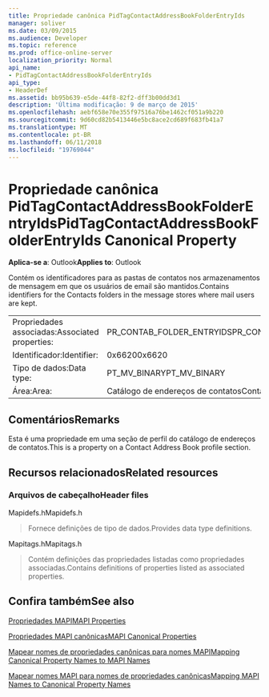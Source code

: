 ```yaml
---
title: Propriedade canônica PidTagContactAddressBookFolderEntryIds
manager: soliver
ms.date: 03/09/2015
ms.audience: Developer
ms.topic: reference
ms.prod: office-online-server
localization_priority: Normal
api_name:
- PidTagContactAddressBookFolderEntryIds
api_type:
- HeaderDef
ms.assetid: bb95b639-e5de-44f8-82f2-dff3b00dd3d1
description: 'Última modificação: 9 de março de 2015'
ms.openlocfilehash: aebf658e70e355f97516a76be1462cf051a9b220
ms.sourcegitcommit: 9d60cd82b5413446e5bc8ace2cd689f683fb41a7
ms.translationtype: MT
ms.contentlocale: pt-BR
ms.lasthandoff: 06/11/2018
ms.locfileid: "19769044"
---
```

# <a name="pidtagcontactaddressbookfolderentryids-canonical-property"></a><span data-ttu-id="fb137-103">Propriedade canônica PidTagContactAddressBookFolderEntryIds</span><span class="sxs-lookup"><span data-stu-id="fb137-103">PidTagContactAddressBookFolderEntryIds Canonical Property</span></span>

  
  
<span data-ttu-id="fb137-104">**Aplica-se a**: Outlook</span><span class="sxs-lookup"><span data-stu-id="fb137-104">**Applies to**: Outlook</span></span> 
  
<span data-ttu-id="fb137-105">Contém os identificadores para as pastas de contatos nos armazenamentos de mensagem em que os usuários de email são mantidos.</span><span class="sxs-lookup"><span data-stu-id="fb137-105">Contains identifiers for the Contacts folders in the message stores where mail users are kept.</span></span>
  
|||
|:-----|:-----|
|<span data-ttu-id="fb137-106">Propriedades associadas:</span><span class="sxs-lookup"><span data-stu-id="fb137-106">Associated properties:</span></span>  <br/> |<span data-ttu-id="fb137-107">PR_CONTAB_FOLDER_ENTRYIDS</span><span class="sxs-lookup"><span data-stu-id="fb137-107">PR_CONTAB_FOLDER_ENTRYIDS</span></span>  <br/> |
|<span data-ttu-id="fb137-108">Identificador:</span><span class="sxs-lookup"><span data-stu-id="fb137-108">Identifier:</span></span>  <br/> |<span data-ttu-id="fb137-109">0x6620</span><span class="sxs-lookup"><span data-stu-id="fb137-109">0x6620</span></span>  <br/> |
|<span data-ttu-id="fb137-110">Tipo de dados:</span><span class="sxs-lookup"><span data-stu-id="fb137-110">Data type:</span></span>  <br/> |<span data-ttu-id="fb137-111">PT_MV_BINARY</span><span class="sxs-lookup"><span data-stu-id="fb137-111">PT_MV_BINARY</span></span>  <br/> |
|<span data-ttu-id="fb137-112">Área:</span><span class="sxs-lookup"><span data-stu-id="fb137-112">Area:</span></span>  <br/> |<span data-ttu-id="fb137-113">Catálogo de endereços de contatos</span><span class="sxs-lookup"><span data-stu-id="fb137-113">Contact address book</span></span>  <br/> |
   
## <a name="remarks"></a><span data-ttu-id="fb137-114">Comentários</span><span class="sxs-lookup"><span data-stu-id="fb137-114">Remarks</span></span>

<span data-ttu-id="fb137-115">Esta é uma propriedade em uma seção de perfil do catálogo de endereços de contatos.</span><span class="sxs-lookup"><span data-stu-id="fb137-115">This is a property on a Contact Address Book profile section.</span></span>
  
## <a name="related-resources"></a><span data-ttu-id="fb137-116">Recursos relacionados</span><span class="sxs-lookup"><span data-stu-id="fb137-116">Related resources</span></span>

### <a name="header-files"></a><span data-ttu-id="fb137-117">Arquivos de cabeçalho</span><span class="sxs-lookup"><span data-stu-id="fb137-117">Header files</span></span>

<span data-ttu-id="fb137-118">Mapidefs.h</span><span class="sxs-lookup"><span data-stu-id="fb137-118">Mapidefs.h</span></span>
  
> <span data-ttu-id="fb137-119">Fornece definições de tipo de dados.</span><span class="sxs-lookup"><span data-stu-id="fb137-119">Provides data type definitions.</span></span>
    
<span data-ttu-id="fb137-120">Mapitags.h</span><span class="sxs-lookup"><span data-stu-id="fb137-120">Mapitags.h</span></span>
  
> <span data-ttu-id="fb137-121">Contém definições das propriedades listadas como propriedades associadas.</span><span class="sxs-lookup"><span data-stu-id="fb137-121">Contains definitions of properties listed as associated properties.</span></span>
    
## <a name="see-also"></a><span data-ttu-id="fb137-122">Confira também</span><span class="sxs-lookup"><span data-stu-id="fb137-122">See also</span></span>



[<span data-ttu-id="fb137-123">Propriedades MAPI</span><span class="sxs-lookup"><span data-stu-id="fb137-123">MAPI Properties</span></span>](mapi-properties.md)
  
[<span data-ttu-id="fb137-124">Propriedades MAPI canônicas</span><span class="sxs-lookup"><span data-stu-id="fb137-124">MAPI Canonical Properties</span></span>](mapi-canonical-properties.md)
  
[<span data-ttu-id="fb137-125">Mapear nomes de propriedades canônicas para nomes MAPI</span><span class="sxs-lookup"><span data-stu-id="fb137-125">Mapping Canonical Property Names to MAPI Names</span></span>](mapping-canonical-property-names-to-mapi-names.md)
  
[<span data-ttu-id="fb137-126">Mapear nomes MAPI para nomes de propriedades canônicas</span><span class="sxs-lookup"><span data-stu-id="fb137-126">Mapping MAPI Names to Canonical Property Names</span></span>](mapping-mapi-names-to-canonical-property-names.md)

